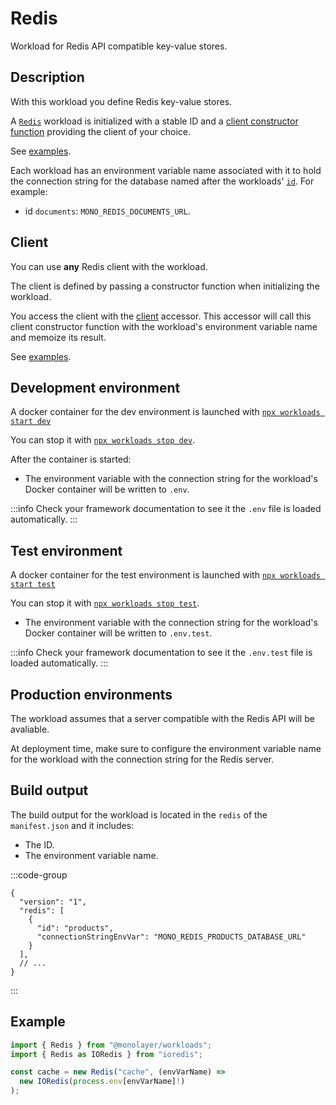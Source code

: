 # Redis

Workload for Redis API compatible key-value stores.

## Description

With this workload you define Redis key-value stores.

A [`Redis`](./../reference/api/main/classes/Redis.md) workload is initialized with a stable ID and a [client constructor function](./../reference/api/main/interfaces/DatabaseOptions.md#properties) providing the client of your choice.

See [examples](#examples).

Each workload has an environment variable name associated with it to hold the connection
string for the database named after the workloads' [`id`](./../reference/api/main/classes/Redis.md#properties). For example:

- id `documents`: `MONO_REDIS_DOCUMENTS_URL`.

## Client

You can use **any** Redis client with the workload.

The client is defined by passing a constructor function when initializing the workload.

You access the client with the [client](./../reference/api/main/classes/Redis.md#client) accessor. This accessor will call this client constructor function with the workload's environment variable name and memoize its result.

See [examples](#examples).

## Development environment

A docker container for the dev environment is launched with [`npx workloads start dev`](./../reference/cli/start-dev.md)

You can stop it with [`npx workloads stop dev`](./../reference/cli/stop-dev.md).

After the container is started:

- The environment variable with the connection string for the workload's Docker container
will be written to `.env`.

:::info
Check your framework documentation to see it the `.env` file is loaded automatically.
:::

## Test environment

A docker container for the test environment is launched with [`npx workloads start test`](./../reference/cli/start-test.md)

You can stop it with [`npx workloads stop test`](./../reference/cli/stop-test.md).

- The environment variable with the connection string for the workload's Docker container
will be written to `.env.test`.

:::info
Check your framework documentation to see it the `.env.test` file is loaded automatically.
:::

## Production environments

The workload assumes that a server compatible with the Redis API will be avaliable.

At deployment time, make sure to configure the environment variable name for the workload
with the connection string for the Redis server.

## Build output

The build output for the workload is located in the `redis` of the `manifest.json`
and it includes:

- The ID.
- The environment variable name.

:::code-group

```json[Redis Workload]
{
  "version": "1",
  "redis": [
    {
      "id": "products",
      "connectionStringEnvVar": "MONO_REDIS_PRODUCTS_DATABASE_URL"
    }
  ],
  // ...
}
```

:::

## Example

```ts
import { Redis } from "@monolayer/workloads";
import { Redis as IORedis } from "ioredis";

const cache = new Redis("cache", (envVarName) =>
  new IORedis(process.env[envVarName]!)
);
```
